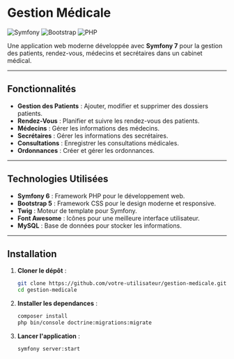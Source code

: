# Gestion Médicale

![Symfony](https://img.shields.io/badge/Symfony-7.x-blue)
![Bootstrap](https://img.shields.io/badge/Bootstrap-5.x-purple)
![PHP](https://img.shields.io/badge/PHP-8.x-green)

Une application web moderne développée avec **Symfony 7** pour la gestion des patients, rendez-vous, médecins et secrétaires dans un cabinet médical.

---

## Fonctionnalités

- **Gestion des Patients** : Ajouter, modifier et supprimer des dossiers patients.
- **Rendez-Vous** : Planifier et suivre les rendez-vous des patients.
- **Médecins** : Gérer les informations des médecins.
- **Secrétaires** : Gérer les informations des secrétaires.
- **Consultations** : Enregistrer les consultations médicales.
- **Ordonnances** : Créer et gérer les ordonnances.

---

## Technologies Utilisées

- **Symfony 6** : Framework PHP pour le développement web.
- **Bootstrap 5** : Framework CSS pour le design moderne et responsive.
- **Twig** : Moteur de template pour Symfony.
- **Font Awesome** : Icônes pour une meilleure interface utilisateur.
- **MySQL** : Base de données pour stocker les informations.

---

## Installation

1. **Cloner le dépôt** :
   ```bash
   git clone https://github.com/votre-utilisateur/gestion-medicale.git
   cd gestion-medicale
   
1. **Installer les dependances** :
   ```bash
   composer install
   php bin/console doctrine:migrations:migrate

3. **Lancer l'application** :
   ```bash
   symfony server:start
   

